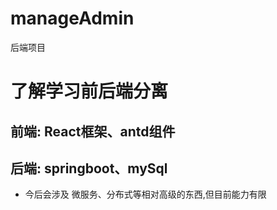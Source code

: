 # manageAdmin
后端项目
# 了解学习前后端分离
## 前端: React框架、antd组件
## 后端: springboot、mySql
-  今后会涉及 微服务、分布式等相对高级的东西,但目前能力有限